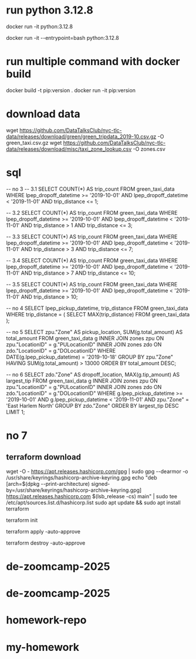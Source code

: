 # run python 3.12.8
docker run -it python:3.12.8

docker run -it --entrypoint=bash python:3.12.8

# run multiple command with docker build
docker build -t pip:version .
docker run -it pip:version

# download data
wget https://github.com/DataTalksClub/nyc-tlc-data/releases/download/green/green_tripdata_2019-10.csv.gz -O green_taxi.csv.gz
wget https://github.com/DataTalksClub/nyc-tlc-data/releases/download/misc/taxi_zone_lookup.csv -O zones.csv


# sql
-- no 3
-- 3.1
SELECT 
    COUNT(*) AS trip_count
FROM 
    green_taxi_data
WHERE 
    lpep_dropoff_datetime >= '2019-10-01' 
    AND lpep_dropoff_datetime < '2019-11-01'
    AND trip_distance <= 1;

-- 3.2
SELECT 
    COUNT(*) AS trip_count
FROM 
    green_taxi_data
WHERE 
    lpep_dropoff_datetime >= '2019-10-01' 
    AND lpep_dropoff_datetime < '2019-11-01'
    AND trip_distance > 1
	AND trip_distance <= 3;

-- 3.3
SELECT 
    COUNT(*) AS trip_count
FROM 
    green_taxi_data
WHERE 
    lpep_dropoff_datetime >= '2019-10-01' 
    AND lpep_dropoff_datetime < '2019-11-01'
    AND trip_distance > 3
	AND trip_distance <= 7;

-- 3.4
SELECT 
    COUNT(*) AS trip_count
FROM 
    green_taxi_data
WHERE 
    lpep_dropoff_datetime >= '2019-10-01' 
    AND lpep_dropoff_datetime < '2019-11-01'
    AND trip_distance > 7
	AND trip_distance <= 10;

-- 3.5
SELECT 
    COUNT(*) AS trip_count
FROM 
    green_taxi_data
WHERE 
    lpep_dropoff_datetime >= '2019-10-01' 
    AND lpep_dropoff_datetime < '2019-11-01'
    AND trip_distance > 10;


-- no 4
SELECT 
    lpep_pickup_datetime, 
    trip_distance
FROM 
    green_taxi_data
WHERE 
    trip_distance = (
		SELECT 
			MAX(trip_distance) 
		FROM 
			green_taxi_data
	);

-- no 5
SELECT 
	zpu."Zone" AS pickup_location,
	SUM(g.total_amount) AS total_amount
FROM 
	green_taxi_data g 
	INNER JOIN zones zpu 
	ON zpu."LocationID" = g."PULocationID"
	INNER JOIN zones zdo
	ON zdo."LocationID" = g."DOLocationID"
WHERE
	DATE(g.lpep_pickup_datetime) = '2019-10-18'
GROUP BY
	zpu."Zone"
HAVING
	SUM(g.total_amount) > 13000
ORDER BY
	total_amount DESC;


-- no 6
SELECT 
    zdo."Zone" AS dropoff_location,
    MAX(g.tip_amount) AS largest_tip
FROM 
    green_taxi_data g
INNER JOIN zones zpu 
    ON zpu."LocationID" = g."PULocationID"
INNER JOIN zones zdo
    ON zdo."LocationID" = g."DOLocationID"
WHERE 
    g.lpep_pickup_datetime >= '2019-10-01'
    AND g.lpep_pickup_datetime < '2019-11-01'
    AND zpu."Zone" = 'East Harlem North'
GROUP BY 
    zdo."Zone"
ORDER BY 
    largest_tip DESC
LIMIT 1;

# no 7
## terraform download
wget -O - https://apt.releases.hashicorp.com/gpg | sudo gpg --dearmor -o /usr/share/keyrings/hashicorp-archive-keyring.gpg
echo "deb [arch=$(dpkg --print-architecture) signed-by=/usr/share/keyrings/hashicorp-archive-keyring.gpg] https://apt.releases.hashicorp.com $(lsb_release -cs) main" | sudo tee /etc/apt/sources.list.d/hashicorp.list
sudo apt update && sudo apt install terraform

terraform init

terraform apply -auto-approve

terraform destroy -auto-approve

# de-zoomcamp-2025
# de-zoomcamp-2025
# homework-repo
# my-homework
